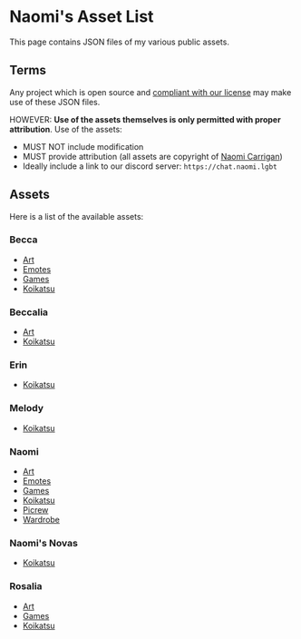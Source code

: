 # Naomi's Asset List

This page contains JSON files of my various public assets.

## Terms

Any project which is open source and [compliant with our license](https://docs.nhcarrigan.com/#/license) may make use of these JSON files.

HOWEVER: **Use of the assets themselves is only permitted with proper attribution**. Use of the assets:

- MUST NOT include modification
- MUST provide attribution (all assets are copyright of [Naomi Carrigan](https://naomi.lgbt))
- Ideally include a link to our discord server: `https://chat.naomi.lgbt`

## Assets

Here is a list of the available assets:

### Becca

- [Art](https://asset-list.naomi.lgbt/json/becca/portraits.json)
- [Emotes](https://asset-list.naomi.lgbt/json/becca/emotes.json)
- [Games](https://asset-list.naomi.lgbt/json/becca/adventures.json)
- [Koikatsu](https://asset-list.naomi.lgbt/json/becca/poses.json)

### Beccalia

- [Art](https://asset-list.naomi.lgbt/json/beccalia/portraits.json)
- [Koikatsu](https://asset-list.naomi.lgbt/json/beccalia/poses.json)

### Erin

- [Koikatsu](https://asset-list.naomi.lgbt/json/erin/poses.json)

### Melody

- [Koikatsu](https://asset-list.naomi.lgbt/json/melody/poses.json)

### Naomi

- [Art](https://asset-list.naomi.lgbt/json/naomi/portraits.json)
- [Emotes](https://asset-list.naomi.lgbt/json/naomi/emotes.json)
- [Games](https://asset-list.naomi.lgbt/json/naomi/adventures.json)
- [Koikatsu](https://asset-list.naomi.lgbt/json/naomi/poses.json)
- [Picrew](https://asset-list.naomi.lgbt/json/naomi/picrew.json)
- [Wardrobe](https://asset-list.naomi.lgbt/json/naomi/outfits.json)

### Naomi's Novas

- [Koikatsu](https://asset-list.naomi.lgbt/json/novas/poses.json)

### Rosalia

- [Art](https://asset-list.naomi.lgbt/json/rosalia/portraits.json)
- [Games](https://asset-list.naomi.lgbt/json/rosalia/adventures.json)
- [Koikatsu](https://asset-list.naomi.lgbt/json/rosalia/poses.json)
